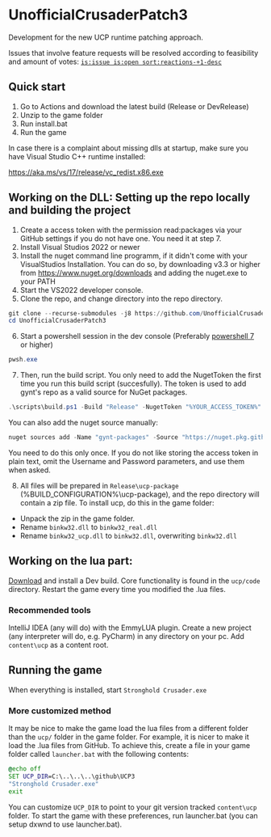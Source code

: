 # UnofficialCrusaderPatch3
Development for the new UCP runtime patching approach.

Issues that involve feature requests will be resolved according to feasibility and amount of votes: [`is:issue is:open sort:reactions-+1-desc`](https://github.com/UnofficialCrusaderPatch/UnofficialCrusaderPatch2/issues?q=is%3Aissue+is%3Aopen+sort%3Areactions-%2B1-desc)

## Quick start
1. Go to Actions and download the latest build (Release or DevRelease)
2. Unzip to the game folder
3. Run install.bat
4. Run the game

In case there is a complaint about missing dlls at startup, make sure you have Visual Studio C++ runtime installed: 

https://aka.ms/vs/17/release/vc_redist.x86.exe

## Working on the DLL: Setting up the repo locally and building the project
1. Create a access token with the permission read:packages via your GitHub settings if you do not have one. You need it at step 7.
2. Install Visual Studios 2022 or newer
3. Install the nuget command line programm, if it didn't come with your VisualStudios Installation. You can do so, by downloading v3.3 or higher from https://www.nuget.org/downloads and adding the nuget.exe to your PATH
4. Start the VS2022 developer console.
5. Clone the repo, and change directory into the repo directory.
  ```powershell
  git clone --recurse-submodules -j8 https://github.com/UnofficialCrusaderPatch/UnofficialCrusaderPatch3
  cd UnofficialCrusaderPatch3
  ```
6. Start a powershell session in the dev console (Preferably [powershell 7](https://learn.microsoft.com/en-us/powershell/scripting/install/installing-powershell-on-windows?view=powershell-7.3) or higher)
  ```powershell
  pwsh.exe
  ```
7. Then, run the build script. You only need to add the NugetToken the first time you run this build script (succesfully). The token is used to add gynt's repo as a valid source for NuGet packages.
  ```powershell
  .\scripts\build.ps1 -Build "Release" -NugetToken "%YOUR_ACCESS_TOKEN%"
  ```
  
  You can also add the nuget source manually:
  ```powershell
  nuget sources add -Name "gynt-packages" -Source "https://nuget.pkg.github.com/gynt/index.json" -StorePasswordInClearText -Username git -Password "%YOUR_ACCESS_TOKEN%"
  ```
  You need to do this only once. If you do not like storing the access token in plain text, omit the Username and Password parameters, and use them when asked.

8. All files will be prepared in `Release\ucp-package` (%BUILD_CONFIGURATION%\ucp-package), and the repo directory will contain a zip file.
To install ucp, do this in the game folder:
- Unpack the zip in the game folder.
- Rename `binkw32.dll` to `binkw32_real.dll`
- Rename `binkw32_ucp.dll` to `binkw32.dll`, overwriting `binkw32.dll` 

## Working on the lua part:
[Download](https://github.com/UnofficialCrusaderPatch/UnofficialCrusaderPatch3/actions) and install a Dev build. Core functionality is found in the `ucp/code` directory. Restart the game every time you modified the .lua files.

### Recommended tools
IntelliJ IDEA (any will do) with the EmmyLUA plugin.
Create a new project (any interpreter will do, e.g. PyCharm) in any directory on your pc.
Add `content\ucp` as a content root.

## Running the game
When everything is installed, start `Stronghold Crusader.exe`

### More customized method
It may be nice to make the game load the lua files from a different folder than the `ucp/` folder in the game folder.
For example, it is nicer to make it load the .lua files from GitHub. To achieve this, create a file in your game folder called `launcher.bat` with the following contents:
```cmd
@echo off
SET UCP_DIR=C:\..\..\..\github\UCP3
"Stronghold Crusader.exe"
exit
```
You can customize `UCP_DIR` to point to your git version tracked `content\ucp` folder.
To start the game with these preferences, run launcher.bat (you can setup dxwnd to use launcher.bat).


